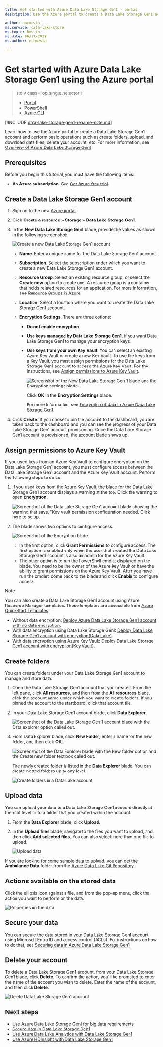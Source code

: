 ```yaml
---
title: Get started with Azure Data Lake Storage Gen1 - portal
description: Use the Azure portal to create a Data Lake Storage Gen1 account and perform basic operations in the account.

author: normesta
ms.service: data-lake-store
ms.topic: how-to
ms.date: 06/27/2018
ms.author: normesta

---
```

# Get started with Azure Data Lake Storage Gen1 using the Azure portal

> [!div class="op_single_selector"]
> * [Portal](data-lake-store-get-started-portal.md)
> * [PowerShell](data-lake-store-get-started-powershell.md)
> * [Azure CLI](data-lake-store-get-started-cli-2.0.md)
>
>

[!INCLUDE [data-lake-storage-gen1-rename-note.md](../../includes/data-lake-storage-gen1-rename-note.md)]

Learn how to use the Azure portal to create a Data Lake Storage Gen1 account and perform basic operations such as create folders, upload, and download data files, delete your account, etc. For more information, see [Overview of Azure Data Lake Storage Gen1](data-lake-store-overview.md).

## Prerequisites

Before you begin this tutorial, you must have the following items:

* **An Azure subscription**. See [Get Azure free trial](https://azure.microsoft.com/pricing/free-trial/).

## Create a Data Lake Storage Gen1 account

1. Sign on to the new [Azure portal](https://portal.azure.com).
2. Click **Create a resource > Storage > Data Lake Storage Gen1**.
3. In the **New Data Lake Storage Gen1** blade, provide the values as shown in the following screenshot:

    ![Create a new Data Lake Storage Gen1 account](./media/data-lake-store-get-started-portal/ADL.Create.New.Account.png "Create a new Data Lake Storage Gen1 account")

   * **Name**. Enter a unique name for the Data Lake Storage Gen1 account.
   * **Subscription**. Select the subscription under which you want to create a new Data Lake Storage Gen1 account.
   * **Resource Group**. Select an existing resource group, or select the **Create new** option to create one. A resource group is a container that holds related resources for an application. For more information, see [Resource Groups in Azure](../azure-resource-manager/management/overview.md#resource-groups).
   * **Location**: Select a location where you want to create the Data Lake Storage Gen1 account.
   * **Encryption Settings**. There are three options:

     * **Do not enable encryption**.
     * **Use keys managed by Data Lake Storage Gen1**,  if you want Data Lake Storage Gen1 to manage your encryption keys.
     * **Use keys from your own Key Vault**. You can select an existing Azure Key Vault or create a new Key Vault. To use the keys from a Key Vault, you must assign permissions for the Data Lake Storage Gen1 account to access the Azure Key Vault. For the instructions, see [Assign permissions to Azure Key Vault](#assign-permissions-to-azure-key-vault).

        ![Screenshot of the New Data Lake Storage Gen 1 blade and the Encryption settings blade.](./media/data-lake-store-get-started-portal/adls-encryption-2.png "Data Lake Storage Gen1 encryption")

        Click **OK** in the **Encryption Settings** blade.

        For more information, see [Encryption of data in Azure Data Lake Storage Gen1](./data-lake-store-encryption.md).

4. Click **Create**. If you chose to pin the account to the dashboard, you are taken back to the dashboard and you can see the progress of your Data Lake Storage Gen1 account provisioning. Once the Data Lake Storage Gen1 account is provisioned, the account blade shows up.

## <a name="assign-permissions-to-azure-key-vault"></a>Assign permissions to Azure Key Vault

If you used keys from an Azure Key Vault to configure encryption on the Data Lake Storage Gen1 account, you must configure access between the Data Lake Storage Gen1 account and the Azure Key Vault account. Perform the following steps to do so.

1. If you used keys from the Azure Key Vault, the blade for the Data Lake Storage Gen1 account displays a warning at the top. Click the warning to open **Encryption**.

    ![Screenshot of the Data Lake Storage Gen1 account blade showing the warning that says, "Key vault permission configuration needed. Click here to setup.](./media/data-lake-store-get-started-portal/adls-encryption-3.png "Data Lake Storage Gen1 encryption")
2. The blade shows two options to configure access.

    ![Screenshot of the Encryption blade.](./media/data-lake-store-get-started-portal/adls-encryption-4.png "Data Lake Storage Gen1 encryption")

   * In the first option, click **Grant Permissions** to configure access. The first option is enabled only when the user that created the Data Lake Storage Gen1 account is also an admin for the Azure Key Vault.
   * The other option is to run the PowerShell cmdlet displayed on the blade. You need to be the owner of the Azure Key Vault or have the ability to grant permissions on the Azure Key Vault. After you have run the cmdlet, come back to the blade and click **Enable** to configure access.

> [!NOTE]
> You can also create a Data Lake Storage Gen1 account using Azure Resource Manager templates. These templates are accessible from [Azure QuickStart Templates](https://azure.microsoft.com/resources/templates/?term=data+lake+store):
> * Without data encryption: [Deploy Azure Data Lake Storage Gen1 account with no data encryption](https://azure.microsoft.com/resources/templates/data-lake-store-no-encryption/).
> * With data encryption using Data Lake Storage Gen1: [Deploy Data Lake Storage Gen1 account with encryption(Data Lake)](https://azure.microsoft.com/resources/templates/data-lake-store-encryption-adls/).
> * With data encryption using Azure Key Vault: [Deploy Data Lake Storage Gen1 account with encryption(Key Vault)](https://azure.microsoft.com/resources/templates/data-lake-store-encryption-key-vault/).
>
>

## <a name="createfolder"></a>Create folders

You can create folders under your Data Lake Storage Gen1 account to manage and store data.

1. Open the Data Lake Storage Gen1 account that you created. From the left pane, click **All resources**, and then from the **All resources** blade, click the account name under which you want to create folders. If you pinned the account to the startboard, click that account tile.
2. In your Data Lake Storage Gen1 account blade, click **Data Explorer**.

    ![Screenshot of the Data Lake Storage Gen 1 account blade with the Data explorer option called out.](./media/data-lake-store-get-started-portal/ADL.Create.Folder.png "Create folders in a Data Lake Storage Gen1 account")
3. From Data Explorer blade, click **New Folder**, enter a name for the new folder, and then click **OK**.

    ![Screenshot of the Data Explorer blade with the New folder option and the Create new folder text box called out.](./media/data-lake-store-get-started-portal/ADL.Folder.Name.png "Create folders in a Data Lake Storage Gen1 account")

    The newly created folder is listed in the **Data Explorer** blade. You can create nested folders up to any level.

    ![Create folders in a Data Lake account](./media/data-lake-store-get-started-portal/ADL.New.Directory.png "Create folders in a Data Lake account")

## <a name="uploaddata"></a>Upload data

You can upload your data to a Data Lake Storage Gen1 account directly at the root level or to a folder that you created within the account.

1. From the **Data Explorer** blade, click **Upload**.
2. In the **Upload files** blade, navigate to the files you want to upload, and then click **Add selected files**. You can also select more than one file to upload.

    ![Upload data](./media/data-lake-store-get-started-portal/ADL.New.Upload.File.png "Upload data")

If you are looking for some sample data to upload, you can get the **Ambulance Data** folder from the [Azure Data Lake Git Repository](https://github.com/MicrosoftBigData/usql/tree/master/Examples/Samples/Data/AmbulanceData).

## <a name="properties"></a>Actions available on the stored data

Click the ellipsis icon against a file, and from the pop-up menu, click the action you want to perform on the data.

![Properties on the data](./media/data-lake-store-get-started-portal/ADL.File.Properties.png "Properties on the data")

## Secure your data

You can secure the data stored in your Data Lake Storage Gen1 account using Microsoft Entra ID and access control (ACLs). For instructions on how to do that, see [Securing data in Azure Data Lake Storage Gen1](data-lake-store-secure-data.md).

## Delete your account

To delete a Data Lake Storage Gen1 account, from your Data Lake Storage Gen1 blade, click **Delete**. To confirm the action, you'll be prompted to enter the name of the account you wish to delete. Enter the name of the account, and then click **Delete**.

![Delete Data Lake Storage Gen1 account](./media/data-lake-store-get-started-portal/ADL.Delete.Account.png "Delete Data Lake account")

## Next steps

* [Use Azure Data Lake Storage Gen1 for big data requirements](data-lake-store-data-scenarios.md)
* [Secure data in Data Lake Storage Gen1](data-lake-store-secure-data.md)
* [Use Azure Data Lake Analytics with Data Lake Storage Gen1](../data-lake-analytics/data-lake-analytics-get-started-portal.md)
* [Use Azure HDInsight with Data Lake Storage Gen1](data-lake-store-hdinsight-hadoop-use-portal.md)
